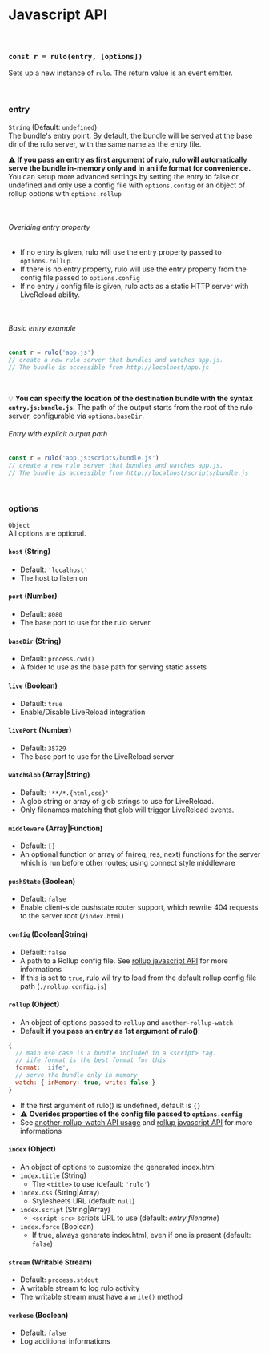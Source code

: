# Javascript API

<br>

### `const r = rulo(entry, [options])`
Sets up a new instance of `rulo`.
The return value is an event emitter.

<br>

### entry
`String` (Default: `undefined`)
<br>
The bundle's entry point. By default, the bundle will be served at the base dir of the rulo server, with the same name as the entry file.<br>

__:warning: If you pass an entry as first argument of rulo, rulo will automatically serve the bundle in-memory only and in an iife format for convenience.__ You can setup more advanced settings by setting the entry to false or undefined and only use a config file with `options.config` or an object of rollup options with `options.rollup`

<br>

###### Overiding entry property

* If no entry is given, rulo will use the entry property passed to `options.rollup`.
* If there is no entry property, rulo will use the entry property from the config file passed to `options.config`
* If no entry / config file is given, rulo acts as a static HTTP server with LiveReload ability.

<br>

###### Basic entry example
```javascript
const r = rulo('app.js')
// create a new rulo server that bundles and watches app.js.
// The bundle is accessible from http://localhost/app.js
```

<br>

:bulb: __You can specify the location of the destination bundle with the syntax `entry.js:bundle.js`.__
The path of the output starts from the root of the rulo server, configurable via `options.baseDir`.

###### Entry with explicit output path

```javascript
const r = rulo('app.js:scripts/bundle.js')
// create a new rulo server that bundles and watches app.js.
// The bundle is accessible from http://localhost/scripts/bundle.js
```

<br>

### options
`Object`
<br>
All options are optional.

#### `host` (String)
* Default: `'localhost'`
* The host to listen on

#### `port` (Number)
* Default: `8080`
* The base port to use for the rulo server

#### `baseDir` (String)
* Default: `process.cwd()`
* A folder to use as the base path for serving static assets

#### `live` (Boolean)
* Default: `true`
* Enable/Disable LiveReload integration

#### `livePort` (Number)
* Default: `35729`
* The base port to use for the LiveReload server

#### `watchGlob` (Array|String)
* Default: `'**/*.{html,css}'`
* A glob string or array of glob strings to use for LiveReload.
* Only filenames matching that glob will trigger LiveReload events.

#### `middleware` (Array|Function)
* Default: `[]`
* An optional function or array of fn(req, res, next) functions for the server which is run before other routes; using connect style middleware

#### `pushState` (Boolean)
* Default: `false`
* Enable client-side pushstate router support, which rewrite 404 requests to the server root (`/index.html`)

#### `config` (Boolean|String)
* Default: `false`
* A path to a Rollup config file. See [rollup javascript API](https://github.com/rollup/rollup/wiki/JavaScript-API#rolluprollup-options-) for more informations
* If this is set to `true`, rulo wil try to load from the default rollup config file path (`./rollup.config.js`)

#### `rollup` (Object)
* An object of options passed to `rollup` and `another-rollup-watch`
* Default __if you pass an entry as 1st argument of rulo()__:
```javascript
{
  // main use case is a bundle included in a <script> tag.
  // iife format is the best format for this
  format: 'iife',
  // serve the bundle only in memory
  watch: { inMemory: true, write: false }
}
```
* If the first argument of rulo() is undefined, default is `{}`
* :warning: __Overides properties of the config file passed to `options.config`__
* See [another-rollup-watch API usage](https://github.com/pqml/another-rollup-watch#api-usage) and [rollup javascript API](https://github.com/rollup/rollup/wiki/JavaScript-API#rolluprollup-options-) for more informations

#### `index` (Object)
* An object of options to customize the generated index.html
* `index.title` (String)
    * The `<title>` to use (default: `'rulo'`)
* `index.css` (String|Array)
    * Stylesheets URL (default: `null`)
* `index.script` (String|Array)
    * `<script src>` scripts URL to use (default: _entry filename_)
* `index.force` (Boolean)
    * If true, always generate index.html, even if one is present (default: `false`)

#### `stream` (Writable Stream)
* Default: `process.stdout`
* A writable stream to log rulo activity
* The writable stream must have a `write()` method

#### `verbose` (Boolean)
* Default: `false`
* Log additional informations